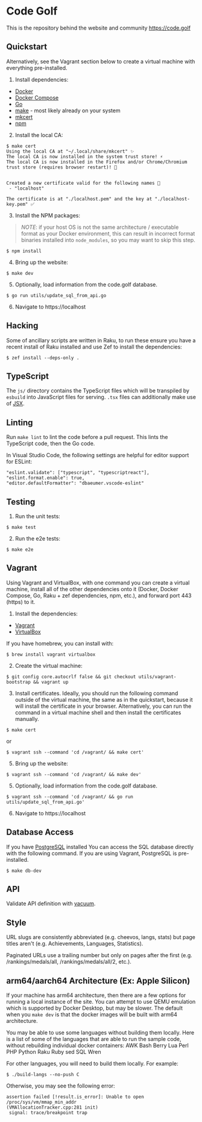 # Code Golf

This is the repository behind the website and community https://code.golf

## Quickstart

Alternatively, see the Vagrant section below to create a virtual machine with everything pre-installed.

1. Install dependencies:
* [Docker](https://docs.docker.com/engine/install/)
* [Docker Compose](https://docs.docker.com/compose/install/)
* [Go](https://golang.org/doc/install)
* [make](https://www.gnu.org/software/make/) - most likely already on your system
* [mkcert](https://github.com/FiloSottile/mkcert#installation)
* [npm](https://www.npmjs.com/get-npm)

2. Install the local CA:
```
$ make cert
Using the local CA at "~/.local/share/mkcert" ✨
The local CA is now installed in the system trust store! ⚡️
The local CA is now installed in the Firefox and/or Chrome/Chromium trust store (requires browser restart)! 🦊


Created a new certificate valid for the following names 📜
 - "localhost"

The certificate is at "./localhost.pem" and the key at "./localhost-key.pem" ✅
```

3. Install the NPM packages:

> *NOTE*: if your host OS is not the same architecture / executable format as
> your Docker environment, this can result in incorrect format binaries installed
> into `node_modules`, so you may want to skip this step.

```
$ npm install
```

4. Bring up the website:
```
$ make dev
```

5. Optionally, load information from the code.golf database.
```
$ go run utils/update_sql_from_api.go
```

6. Navigate to https://localhost

## Hacking

Some of ancillary scripts are written in Raku, to run these ensure you have a
recent install of Raku installed and use Zef to install the dependencies:
```
$ zef install --deps-only .
```

## TypeScript

The `js/` directory contains the TypeScript files which will be transpiled by
`esbuild` into JavaScript files for serving. `.tsx` files can additionally
make use of [JSX](https://www.typescriptlang.org/docs/handbook/jsx.html).

## Linting

Run `make lint` to lint the code before a pull request. This lints the TypeScript code, then the Go code.

In Visual Studio Code, the following settings are helpful for editor support for ESLint:

```
"eslint.validate": ["typescript", "typescriptreact"],
"eslint.format.enable": true,
"editor.defaultFormatter": "dbaeumer.vscode-eslint"
```

## Testing

1. Run the unit tests:
```
$ make test
```

2. Run the e2e tests:
```
$ make e2e
```

## Vagrant

Using Vagrant and VirtualBox, with one command you can create a virtual machine, install all of the other dependencies onto it (Docker, Docker Compose, Go, Raku + zef dependencies, npm, etc.), and forward port 443 (https) to it.

1. Install the dependencies:
* [Vagrant](https://www.vagrantup.com/downloads)
* [VirtualBox](https://www.virtualbox.org/)

If you have homebrew, you can install with:
```
$ brew install vagrant virtualbox
```

2. Create the virtual machine:
```
$ git config core.autocrlf false && git checkout utils/vagrant-bootstrap && vagrant up
```

3. Install certificates. Ideally, you should run the following command outside of the virtual machine, the same as in the quickstart, because it will install the certificate in your browser. Alternatively, you can run the command in a virtual machine shell and then install the certificates manually.
```
$ make cert
```
or
```
$ vagrant ssh --command 'cd /vagrant/ && make cert'
```

5. Bring up the website:
```
$ vagrant ssh --command 'cd /vagrant/ && make dev'
```

5. Optionally, load information from the code.golf database.
```
$ vagrant ssh --command 'cd /vagrant/ && go run utils/update_sql_from_api.go'
```

6. Navigate to https://localhost

## Database Access

If you have [PostgreSQL](https://www.postgresql.org/download/) installed You can access the SQL database directly with the following command. If you are using Vagrant, PostgreSQL is pre-installed.
```
$ make db-dev
```

## API

Validate API definition with [vacuum](https://api.quobix.com/report?url=https://code.golf/api).

## Style

URL slugs are consistently abbreviated (e.g. cheevos, langs, stats) but page
titles aren't (e.g. Achievements, Languages, Statistics).

Paginated URLs use a trailing number but only on pages after the first (e.g.
/rankings/medals/all, /rankings/medals/all/2, etc.).

## arm64/aarch64 Architecture (Ex: Apple Silicon)

If your machine has arm64 architecture, then there are a few options for running a local instance of the site.
You can attempt to use QEMU emulation which is supported by Docker Desktop, but may be slower.
The default when you `make dev` is that the docker images will be built with arm64 architecture.

You may be able to use some languages without building them locally.
Here is a list of some of the languages that are able to run the sample code, without rebuilding individual docker containers:
AWK
Bash
Berry
Lua
Perl
PHP
Python
Raku
Ruby
sed
SQL
Wren

For other languages, you will need to build them locally. For example:
```
$ ./build-langs --no-push C
```

Otherwise, you may see the following error:
```
assertion failed [!result.is_error]: Unable to open /proc/sys/vm/mmap_min_addr
(VMAllocationTracker.cpp:281 init)
 signal: trace/breakpoint trap
 ```
